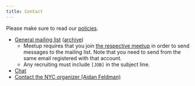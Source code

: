 ```yaml
---
title: Contact
---
```


Please make sure to read our [policies](/policies.html).

* [General mailing list](mailto:hackerhours-list@meetup.com) ([archive](http://www.meetup.com/hackerhours/messages/archive/))
    * Meetup requires that you join [the respective meetup](http://www.meetup.com/hackerhours/) in order to send messages to the mailing list. Note that you need to send from the same email registered with that account.
    * Any recruiting must include `[JOB]` in the subject line.
* [Chat](http://chat.hackerhours.org)
* [Contact the NYC organizer (Aidan Feldman)](mailto:hackerhoursnyc@gmail.com)
